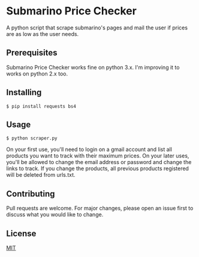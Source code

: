 # Submarino Price Checker
A python script that scrape submarino's pages and mail the user if prices are as low as the user needs.

## Prerequisites
Submarino Price Checker works fine on python 3.x.
I'm improving it to works on python 2.x too.

## Installing
`$ pip install requests bs4`

## Usage
`$ python scraper.py`

On your first use, you'll need to login on a gmail account and list all products you want to track with their maximum prices.
On your later uses, you'll be allowed to change the email address or password and change the links to track.
If you change the products, all previous products registered will be deleted from urls.txt.

## Contributing
Pull requests are welcome. For major changes, please open an issue first to discuss what you would like to change.

## License
[MIT](https://choosealicense.com/licenses/mit/)

